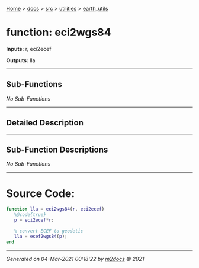[Home](../../../index.md) > [docs](../../../docs_index.md) > [src](../../src_index.md) > [utilities](../utilities_index.md) > [earth_utils](earth_utils_index.md)  


# function: eci2wgs84



**Inputs:** r, eci2ecef

**Outputs:** lla

 ***

## Sub-Functions

*No Sub-Functions*

 ***

## Detailed Description



 ***

## Sub-Function Descriptions

*No Sub-Functions*

 
 *** 

# Source Code:

 ```matlab 
 function lla = eci2wgs84(r, eci2ecef)
    %@code{true}
    p = eci2ecef*r;

    % convert ECEF to geodetic
    lla = ecef2wgs84(p);
end 
``` 
 
***

*Generated on 04-Mar-2021 00:18:22 by [m2docs](https://github.com/crgnam-research/m2docs) © 2021*
